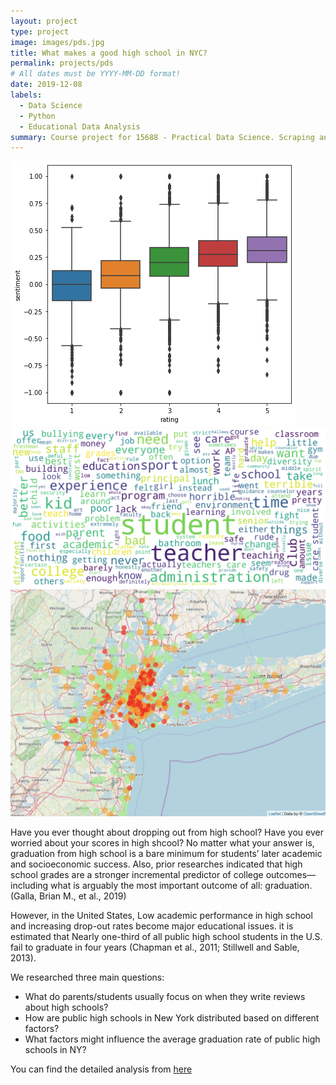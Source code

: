 ```yaml
---
layout: project
type: project
image: images/pds.jpg
title: What makes a good high school in NYC?
permalink: projects/pds
# All dates must be YYYY-MM-DD format!
date: 2019-12-08
labels:
  - Data Science
  - Python
  - Educational Data Analysis
summary: Course project for 15688 - Practical Data Science. Scraping and analyzing data from the niche.com website about high schools in New York.
---
```


<div class="ui small rounded images">
  <img class="ui image" src="../images/pds2.png">
  <img class="ui image" src="../images/pds3.png">
  <img class="ui image" src="../images/pds4.png">
</div>

Have you ever thought about dropping out from high school? Have you ever worried about your scores in high shcool? No matter what your answer is, graduation from high school is a bare minimum for students’ later academic and socioeconomic success. Also, prior researches indicated that high school grades are a stronger incremental predictor of college outcomes—including what is arguably the most important outcome of all: graduation. (Galla, Brian M., et al., 2019)

However, in the United States, Low academic performance in high school and increasing drop-out rates become major educational issues. it is estimated that Nearly one-third of all public high school students in the U.S. fail to graduate in four years (Chapman et al., 2011; Stillwell and Sable, 2013).

We researched three main questions:
- What do parents/students usually focus on when they write reviews about high schools?
- How are public high schools in New York distributed based on different factors?
- What factors might influence the average graduation rate of public high schools in NY?

You can find the detailed analysis from [here](https://nbviewer.jupyter.org/github/Daniel-ZhuWh/Final_report_niche/blob/master/Final_analysis.ipynb)
